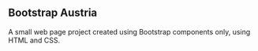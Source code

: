 ## Bootstrap Austria

A small web page project created using Bootstrap components only, using HTML and CSS.
